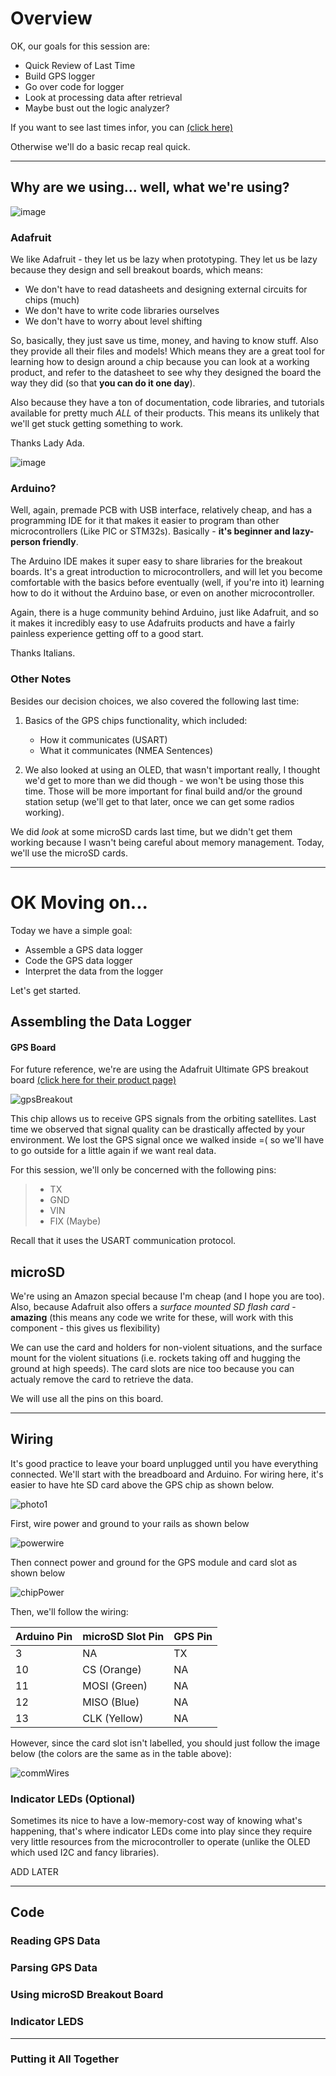 # Overview

OK, our goals for this session are:

- Quick Review of Last Time
- Build GPS logger
- Go over code for logger
- Look at processing data after retrieval
- Maybe bust out the logic analyzer?


If you want to see last times infor, you can [(click here)](https://github.com/1001-Stanovich-Jon/Basic_GPSDemo/blob/main/Outline.md)

Otherwise we'll do a basic recap real quick.

---

## Why are we using... well, what we're using?

![image](https://user-images.githubusercontent.com/84261577/222334914-0c9da662-3efd-4f5f-95be-bfeec5337455.png)


### Adafruit

We like Adafruit - they let us be lazy when prototyping. They let us be lazy because they design and sell breakout boards, which means:

- We don't have to read datasheets and designing external circuits for chips (much)
- We don't have to write code libraries ourselves
- We don't have to worry about level shifting

So, basically, they just save us time, money, and having to know stuff. Also they provide all their files and models! Which means they are a great tool for learning how to design around a chip because you can look at a working product, and refer to the datasheet to see why they designed the board the way they did (so that **you can do it one day**).

Also because they have a ton of documentation, code libraries, and tutorials available for pretty much *ALL* of their products. This means its unlikely that we'll get stuck getting something to work. 

Thanks Lady Ada.

![image](https://user-images.githubusercontent.com/84261577/222335177-da981c10-1317-4bb8-a26d-83a69026cc59.png)

### Arduino?

Well, again, premade PCB with USB interface, relatively cheap, and has a programming IDE for it that makes it easier to program than other microcontrollers (Like PIC or STM32s). Basically - **it's beginner and lazy-person friendly**.

The Arduino IDE makes it super easy to share libraries for the breakout boards. It's a great introduction to microcontrollers, and will let you become comfortable with the basics before eventually (well, if you're into it) learning how to do it without the Arduino base, or even on another microcontroller.

Again, there is a huge community behind Arduino, just like Adafruit, and so it makes it incredibly easy to use Adafruits products and have a fairly painless experience getting off to a good start.

Thanks Italians.

### Other Notes

Besides our decision choices, we also covered the following last time:

1. Basics of the GPS chips functionality, which included:
    - How it communicates (USART)
    - What it communicates (NMEA Sentences)

2. We also looked at using an OLED, that wasn't important really, I thought we'd get to more than we did though - we won't be using those this time. Those will be more important for final build and/or the ground station setup (we'll get to that later, once we can get some radios working).

We did *look* at some microSD cards last time, but we didn't get them working because I wasn't being careful about memory management. Today, we'll use the microSD cards.

---

# OK Moving on...

Today we have a simple goal:

- Assemble a GPS data logger
- Code the GPS data logger
- Interpret the data from the logger

Let's get started.

## Assembling the Data Logger

#### GPS Board

For future reference, we're are using the Adafruit Ultimate GPS breakout board [(click here for their product page)](https://www.adafruit.com/product/746)

![gpsBreakout](https://user-images.githubusercontent.com/84261577/221063977-b65a2597-8a97-4116-b8c2-38e17f40589a.png)

This chip allows us to receive GPS signals from the orbiting satellites. Last time we observed that signal quality can be drastically affected by your environment. We lost the GPS signal once we walked inside =( so we'll have to go outside for a little again if we want real data.

For this session, we'll only be concerned with the following pins:

> - TX
> - GND
> - VIN
> - FIX (Maybe)

Recall that it uses the USART communication protocol.

## microSD

We're using an Amazon special because I'm cheap (and I hope you are too). Also, because Adafruit also offers a *surface mounted SD flash card* - **amazing** (this means any code we write for these, will work with this component - this gives us flexibility)

We can use the card and holders for non-violent situations, and the surface mount for the violent situations (i.e. rockets taking off and hugging the ground at high speeds). The card slots are nice too because you can actualy remove the card to retrieve the data.

We will use all the pins on this board.

---

## Wiring

It's good practice to leave your board unplugged until you have everything connected. We'll start with the breadboard and Arduino. For wiring here, it's easier to have hte SD card above the GPS chip as shown below.

![photo1](https://user-images.githubusercontent.com/84261577/221133055-8ffa0d03-0c07-4ccb-9c67-d4a0866d2026.png)

First, wire power and ground to your rails as shown below

![powerwire](https://user-images.githubusercontent.com/84261577/221135365-4165a584-a811-447c-9f13-0014f680ff61.png)


Then connect power and ground for the GPS module and card slot as shown below

![chipPower](https://user-images.githubusercontent.com/84261577/221135392-d2899b30-2628-44c9-85f2-8da488c10415.png)

Then, we'll follow the wiring:

|Arduino Pin | microSD Slot Pin | GPS Pin|
|---|---|---|
|3 | NA | TX|
|10 |CS (Orange) | NA |
|11 |MOSI (Green)| NA |
|12 |MISO (Blue)| NA |
|13 |CLK (Yellow)| NA |

However, since the card slot isn't labelled, you should just follow the image below (the colors are the same as in the table above):

![commWires](https://user-images.githubusercontent.com/84261577/221135404-5d64de64-0f20-4f82-a5ee-53865af0372c.png)

### Indicator LEDs (Optional)

Sometimes its nice to have a low-memory-cost way of knowing what's happening, that's where indicator LEDs come into play since they require very little resources from the microcontroller to operate (unlike the OLED which used I2C and fancy libraries). 

ADD LATER

---

## Code

### Reading GPS Data

### Parsing GPS Data

### Using microSD Breakout Board

### Indicator LEDS

---

### Putting it All Together

